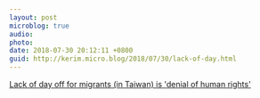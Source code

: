 ```yaml
---
layout: post
microblog: true
audio: 
photo: 
date: 2018-07-30 20:12:11 +0800
guid: http://kerim.micro.blog/2018/07/30/lack-of-day.html
---
```

[Lack of day off for migrants (in Taiwan) is 'denial of human rights'](http://m.focustaiwan.tw/news/afav/201807260024.aspx)
